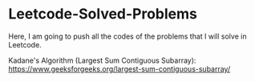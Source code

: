 # Leetcode-Solved-Problems
Here, I am going to push all the codes of the problems that I will solve in Leetcode.

Kadane's Algorithm (Largest Sum Contiguous Subarray): https://www.geeksforgeeks.org/largest-sum-contiguous-subarray/
